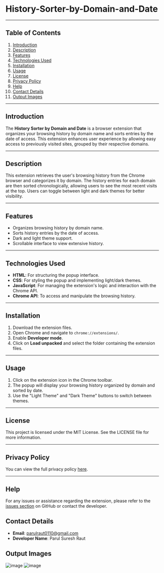 # History-Sorter-by-Domain-and-Date 

---
## Table of Contents

1. [Introduction](#introduction)
2. [Description](#description)
3. [Features](#features)
4. [Technologies Used](#technologies-used)
5. [Installation](#installation)
6. [Usage](#usage)
7. [License](#license)
8. [Privacy Policy](#privacy-policy)
9. [Help](#help)
10. [Contact Details](#contact-details)
11. [Output Images](#output-images)
---

## Introduction
The **History Sorter by Domain and Date** is a browser extension that organizes your browsing history by domain name and sorts entries by the date of access. This extension enhances user experience by allowing easy access to previously visited sites, grouped by their respective domains.

---

## Description
This extension retrieves the user's browsing history from the Chrome browser and categorizes it by domain. The history entries for each domain are then sorted chronologically, allowing users to see the most recent visits at the top. Users can toggle between light and dark themes for better visibility.

---

## Features
- Organizes browsing history by domain name.
- Sorts history entries by the date of access.
- Dark and light theme support.
- Scrollable interface to view extensive history.

---

## Technologies Used
- **HTML**: For structuring the popup interface.
- **CSS**: For styling the popup and implementing light/dark themes.
- **JavaScript**: For managing the extension's logic and interaction with the Chrome API.
- **Chrome API**: To access and manipulate the browsing history.

---

## Installation
1. Download the extension files.
2. Open Chrome and navigate to `chrome://extensions/`.
3. Enable **Developer mode**.
4. Click on **Load unpacked** and select the folder containing the extension files.

---

## Usage
1. Click on the extension icon in the Chrome toolbar.
2. The popup will display your browsing history organized by domain and sorted by date.
3. Use the "Light Theme" and "Dark Theme" buttons to switch between themes.

---

## License
This project is licensed under the MIT License. See the LICENSE file for more information.

---

## Privacy Policy

You can view the full privacy policy [here](https://github.com/parulraut0110/History-Sorter-by-Domain-and-Date/blob/main/Privacy%20Policy.md).

---

## Help
For any issues or assistance regarding the extension, please refer to the [issues section](https://github.com/your-repo/issues) on GitHub or contact the developer.

## Contact Details
- **Email**: parulraut0110@gmail.com
- **Developer Name**: Parul Suresh Raut

## Output Images

![image](https://github.com/user-attachments/assets/bf28eaa5-0b23-4caf-a330-7ce67070eb9c) ![image](https://github.com/user-attachments/assets/78a20c81-b287-464a-9e24-b422266ff88d)
